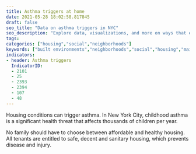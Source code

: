 ```yaml
---
title: Asthma triggers at home
date: 2021-05-28 18:02:58.817845
draft: false
seo_title: "Data on asthma triggers in NYC"
seo_description: "Explore data, visualizations, and more on ways that environments shape health in New York City's neighborhoods.."
tags: 
categories: ["housing","social","neighborhoods"]
keywords: ["built environments","neighborhoods","social","housing","maintenance","maintenance deficiencies","healthy housing","asthma","allergies","trigger","childhood asthma"]
indicators:
- header: Asthma triggers
  IndicatorID:
  - 2101
  - 25
  - 2393
  - 2394
  - 107
  - 48
---
```


Housing conditions can trigger asthma. In New York City, childhood asthma is a significant health threat that affects thousands of children per year. 

No family should have to choose between affordable and healthy housing. All tenants are entitled to safe, decent and sanitary housing, which prevents disease and injury.

